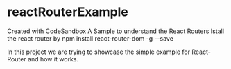 # reactRouterExample
Created with CodeSandbox
A Sample to understand the React Routers
Istall the react router by
npm install react-router-dom -g --save

In this project we are trying to showcase the simple example for React-Router and how it works.
